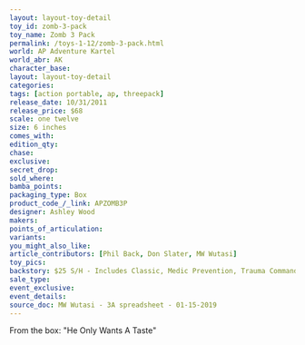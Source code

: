 ```yaml
---
layout: layout-toy-detail 
toy_id: zomb-3-pack
toy_name: Zomb 3 Pack
permalink: /toys-1-12/zomb-3-pack.html
world: AP Adventure Kartel
world_abr: AK
character_base: 
layout: layout-toy-detail
categories: 
tags: [action portable, ap, threepack] 
release_date: 10/31/2011
release_price: $68 
scale: one twelve
size: 6 inches
comes_with: 
edition_qty: 
chase: 
exclusive: 
secret_drop: 
sold_where: 
bamba_points: 
packaging_type: Box
product_code_/_link: APZOMB3P
designer: Ashley Wood
makers: 
points_of_articulation: 
variants: 
you_might_also_like: 
article_contributors: [Phil Back, Don Slater, MW Wutasi]
toy_pics: 
backstory: $25 S/H - Includes Classic, Medic Prevention, Trauma Command
sale_type: 
event_exclusive: 
event_details: 
source_doc: MW Wutasi - 3A spreadsheet - 01-15-2019
---
```

From the box: "He Only Wants A Taste"